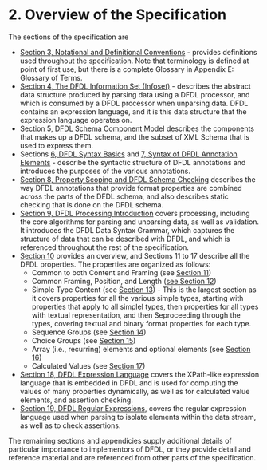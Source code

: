 # 2. Overview of the Specification

The sections of the specification are

* [Section 3, Notational and Definitional Conventions](03.-notational-and-definitional-conventions.md) - provides definitions used throughout the specification. Note that terminology is defined at point of first use, but there is a complete Glossary in Appendix E: Glossary of Terms.
* [Section 4, The DFDL Information Set \(Infoset\)](04.-the-dfdl-information-set-infoset.md) - describes the abstract data structure produced by parsing data using a DFDL processor, and which is consumed by a DFDL processor when unparsing data. DFDL contains an expression language, and it is this data structure that the expression language operates on.
* [Section 5, DFDL Schema Component Model](05.-dfdl-schema-component-model.md) describes the components that makes up a DFDL schema, and the subset of XML Schema that is used to express them.
* Sections [6, DFDL Syntax Basics](06.-dfdl-syntax-basics.md) and [7, Syntax of DFDL Annotation Elements](07.-syntax-of-dfdl-annotation-elements.md) - describe the syntactic structure of DFDL annotations and introduces the purposes of the various annotations.
* [Section 8, Property Scoping and DFDL Schema Checking](08.-property-scoping-and-dfdl-schema-checking.md) describes the way DFDL annotations that provide format properties are combined across the parts of the DFDL schema, and also describes static checking that is done on the DFDL schema.
* [Section 9, DFDL Processing Introduction](09.-dfdl-processing-introduction.md) covers processing, including the core algorithms for parsing and unparsing data, as well as validation. It introduces the DFDL Data Syntax Grammar, which captures the structure of data that can be described with DFDL, and which is referenced throughout the rest of the specification.
* [Section 10](10.-overview-core-representation-properties-and-their-format-semantics.md) provides an overview, and Sections 11 to 17 describe all the DFDL properties. The properties are organized as follows:
  * Common to both Content and Framing \(see [Section 11](11.-properties-common-to-both-content-and-framing.md)\)
  * Common Framing, Position, and Length \([see Section 12](12.-framing.md)\)
  * Simple Type Content \(see [Section 13](13.-simple-types.md)\) - This is the largest section as it covers properties for all the various simple types, starting with properties that apply to all simplel types, then properties for all types with textual representation, and then Seproceeding through the types, covering textual and binary format properties for each type.
  * Sequence Groups \(see [Section 14](14.-sequence-groups.md)\)
  * Choice Groups \(see [Section 15](15.-choice-groups.md)\)
  * Array \(i.e., recurring\) elements and optional elements \(see [Section 16](16.-properties-for-array-elements-and-optional-elements.md)\)
  * Calculated Values \(see [Section 17](17.-calculated-value-properties.md)\)
* [Section 18, DFDL Expression Language](18.-dfdl-expression-language.md) covers the XPath-like expression language that is embedded in DFDL and is used for computing the values of many properties dynamically, as well as for calculated value elements, and assertion checking.
* [Section 19, DFDL Regular Expressions](19.-dfdl-regular-expressions.md), covers the regular expression language used when parsing to isolate elements within the data stream, as well as to check assertions.

The remaining sections and appendicies supply additional details of particular importance to implementors of DFDL, or they provide detail and reference material and are referenced from other parts of the specification.


